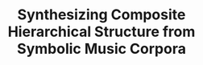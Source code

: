 ---
title: "Synthesizing Composite Hierarchical Structure from Symbolic Music Corpora"
duration: "2024.03-2025.01"
excerpt: "I introduced a unified, hierarchical meta-representation of sequence data structure called the structural temporal graph (STG), a k-partite directed acyclic graph, and applied it to symbolic music. Then, I used simulated annealing to develop a measure of structural distance between two music pieces rooted in graph isomorphism. Finally, I combined the formal guarantees of SMT solvers with nested simulated annealing over structural distances to frame and solve the dually NP-hard combinatorial optimization problem of music structure summarization as an extension of the Generalized Median Graph problem."
collection: projects
paper: https://arxiv.org/abs/2502.15849
code: https://github.com/ilanashapiro/constraints_project
slides: https://docs.google.com/presentation/d/16hWNSMnztE_oKnXoRR_6XZm5xT8-Ewi_4FO_J33ekZE/edit?usp=sharing
image: stg.png
---